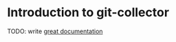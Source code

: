 # Introduction to git-collector

TODO: write [great documentation](http://jacobian.org/writing/what-to-write/)
